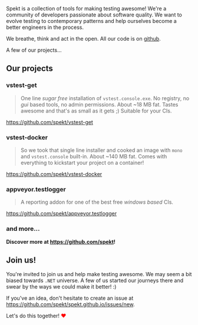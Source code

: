 Spekt is a collection of tools for making testing awesome! We're a community of
developers passionate about software quality. We want to evolve testing to
contemporary patterns and help ourselves become a better engineers in the
process.

We breathe, think and act in the open. All our code is on [github](https://github.com/spekt).

A few of our projects...

## Our projects
### vstest-get
> One line *sugar free* installation of `vstest.console.exe`. No registry, no
> *gui* based tools, no admin permissions. About ~18 MB fat. Tastes awesome and
> that's as small as it gets ;) Suitable for your CIs.

https://github.com/spekt/vstest-get

### vstest-docker
> So we took that single line installer and cooked an image with `mono` and
> `vstest.console` built-in. About ~140 MB fat. Comes with everything to kickstart
> your project on a container!

https://github.com/spekt/vstest-docker

### appveyor.testlogger
> A reporting addon for one of the best free *windows based* CIs.

https://github.com/spekt/appveyor.testlogger

### and more...
__Discover more at <https://github.com/spekt>!__

## Join us!
You're invited to join us and help make testing awesome. We may seem a bit biased
towards `.NET` universe. A few of us started our journeys there and swear by the
ways we could make it better! :)

If you've an idea, don't hesitate to create an issue at <https://github.com/spekt/spekt.github.io/issues/new>.

Let's do this together! <span style="color:red">♥</span>
